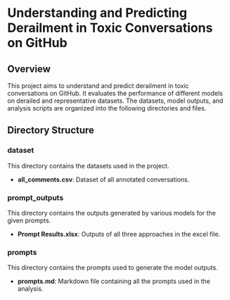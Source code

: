 # Understanding and Predicting Derailment in Toxic Conversations on GitHub

## Overview

This project aims to understand and predict derailment in toxic conversations on GitHub. It evaluates the performance of different models on derailed and representative datasets. The datasets, model outputs, and analysis scripts are organized into the following directories and files.

## Directory Structure

### dataset
This directory contains the datasets used in the project.

- **all_comments.csv**: Dataset of all annotated conversations.

### prompt_outputs
This directory contains the outputs generated by various models for the given prompts.

- **Prompt Results.xlsx**: Outputs of all three approaches in the excel file.

### prompts
This directory contains the prompts used to generate the model outputs.

- **prompts.md**: Markdown file containing all the prompts used in the analysis.
